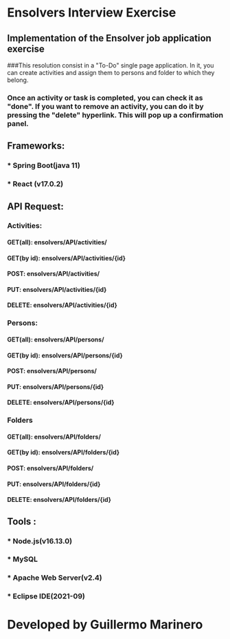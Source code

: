 # Ensolvers Interview Exercise
## Implementation of the Ensolver job application exercise

###This resolution consist in a "To-Do" single page application. In it, you can create activities and assign them to persons and folder to which they belong. 
### Once an activity or task is completed, you can check it as "done". If you want to remove an activity, you can do it by pressing the "delete" hyperlink. This will pop up a confirmation panel.

## Frameworks:
### * Spring Boot(java 11)
### * React (v17.0.2)

## API Request:
### Activities:
#### GET(all): ensolvers/API/activities/
#### GET(by id): ensolvers/API/activities/{id}
#### POST: ensolvers/API/activities/
#### PUT: ensolvers/API/activities/{id}
#### DELETE: ensolvers/API/activities/{id}

### Persons:
#### GET(all): ensolvers/API/persons/
#### GET(by id): ensolvers/API/persons/{id}
#### POST: ensolvers/API/persons/
#### PUT: ensolvers/API/persons/{id}
#### DELETE: ensolvers/API/persons/{id}

### Folders
#### GET(all): ensolvers/API/folders/
#### GET(by id): ensolvers/API/folders/{id}
#### POST: ensolvers/API/folders/
#### PUT: ensolvers/API/folders/{id}
#### DELETE: ensolvers/API/folders/{id}

## Tools :
### * Node.js(v16.13.0)
### * MySQL
### * Apache Web Server(v2.4)
### * Eclipse IDE(2021-09)

##
# Developed by Guillermo Marinero
##
